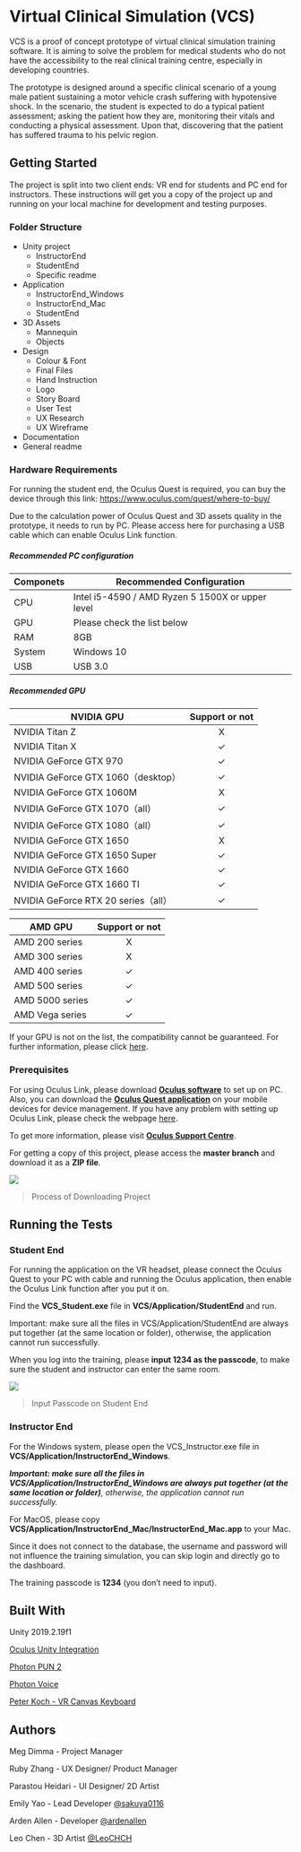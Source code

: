 # Virtual Clinical Simulation (VCS)
VCS is a proof of concept prototype of virtual clinical simulation training software. It is aiming to solve the problem for medical students who do not have the accessibility to the real clinical training centre, especially in developing countries.

The prototype is designed around a specific clinical scenario of a young male patient sustaining a motor vehicle crash suffering with hypotensive shock. In the scenario, the student is expected to do a typical patient assessment; asking the patient how they are, monitoring their vitals and conducting a physical assessment. Upon that, discovering that the patient has suffered trauma to his pelvic region. 

## Getting Started
The project is split into two client ends: VR end for students and PC end for instructors. These instructions will get you a copy of the project up and running on your local machine for development and testing purposes.

### Folder Structure
+ Unity project 
	+ InstructorEnd
	+ StudentEnd
	+ Specific readme
+ Application
	+ InstructorEnd_Windows
	+ InstructorEnd_Mac
	+ StudentEnd
+ 3D Assets 
	+ Mannequin
	+ Objects
+ Design
	+ Colour & Font
	+ Final Files
	+ Hand Instruction
	+ Logo
	+ Story Board
	+ User Test
	+ UX Research
	+ UX Wireframe
+ Documentation
+ General readme

### Hardware Requirements
For running the student end, the Oculus Quest is required, you can buy the device through this link: https://www.oculus.com/quest/where-to-buy/

Due to the calculation power of Oculus Quest and 3D assets quality in the prototype, it needs to run by PC. Please access here for purchasing a USB cable which can enable Oculus Link function.

##### Recommended PC configuration
Componets	|	Recommended Configuration	|
------------- | -------------
CPU  | Intel i5-4590 / AMD Ryzen 5 1500X or upper level
GPU  | Please check the list below
RAM  | 8GB
System	|	Windows 10
USB	|USB 3.0

##### Recommended GPU
NVIDIA GPU	|	Support or not
------------- | :----:
NVIDIA Titan Z |X
NVIDIA Titan X |✓
NVIDIA GeForce GTX 970|✓
NVIDIA GeForce GTX 1060（desktop）|✓
NVIDIA GeForce GTX 1060M|X
NVIDIA GeForce GTX 1070（all）|✓
NVIDIA GeForce GTX 1080（all）|✓
NVIDIA GeForce GTX 1650|X
NVIDIA GeForce GTX 1650 Super|✓
NVIDIA GeForce GTX 1660|✓
NVIDIA GeForce GTX 1660 TI|✓
NVIDIA GeForce RTX 20 series（all）|✓

AMD GPU|Support or not
------------- | :----:
AMD 200 series|X
AMD 300 series|X
AMD 400 series|✓
AMD 500 series|✓
AMD 5000 series|✓
AMD Vega series|✓

If your GPU is not on the list, the compatibility cannot be guaranteed. For further information, please click [here](https://support.oculus.com/444256562873335/).

### Prerequisites
For using Oculus Link, please download **[Oculus software](https://www.oculus.com/setup/#rift-setup)** to set up on PC. Also, you can download the **[Oculus Quest application](https://www.oculus.com/setup/#quest-setup)** on your mobile devices for device management. If you have any problem with setting up Oculus Link, please check the webpage [here](https://support.oculus.com/525406631321134/#setup).

To get more information, please visit **[Oculus Support Centre](https://support.oculus.com/quest/)**.

For getting a copy of this project, please access the **master branch** and download it as a **ZIP file**.

[![](https://www.mdeditor.com/images/logos/markdown.png)](https://www.mdeditor.com/images/logos/markdown.png "markdown")
> Process of Downloading Project

## Running the Tests
### Student End
For running the application on the VR headset, please connect the Oculus Quest to your PC with cable and running the Oculus application, then enable the Oculus Link function after you put it on.

Find the **VCS_Student.exe** file in **VCS/Application/StudentEnd** and run. 

Important: make sure all the files in VCS/Application/StudentEnd are always put together (at the same location or folder), otherwise, the application cannot run successfully. 

When you log into the training, please **input 1234 as the passcode**, to make sure the student and instructor can enter the same room.

[![](https://www.mdeditor.com/images/logos/markdown.png)](https://www.mdeditor.com/images/logos/markdown.png "markdown")
> Input Passcode on Student End

### Instructor End
For the Windows system, please open the VCS_Instructor.exe file in **VCS/Application/InstructorEnd_Windows**.

***Important: make sure all the files in VCS/Application/InstructorEnd_Windows are always put together (at the same location or folder)***_, otherwise, the application cannot run successfully._

For MacOS, please copy **VCS/Application/InstructorEnd_Mac/InstructorEnd_Mac.app** to your Mac.

Since it does not connect to the database, the username and password will not influence the training simulation, you can skip login and directly go to the dashboard.

The training passcode is **1234** (you don’t need to input).

## Built With
Unity 2019.2.19f1

[Oculus Unity Integration](https://developer.oculus.com/downloads/package/unity-integration/)

[Photon PUN 2](https://www.photonengine.com/PUN)

[Photon Voice](https://www.photonengine.com/Voice)

[Peter Koch - VR Canvas Keyboard](http://talesfromtherift.com/vr-canvas-keyboard/)

## Authors
Meg Dimma - Project Manager

Ruby Zhang - UX Designer/ Product Manager

Parastou Heidari - UI Designer/ 2D Artist

Emily Yao - Lead Developer [@sakuya0116](https://github.com/sakuya0116)

Arden Allen - Developer [@ardenallen](https://github.com/ardenallen)

Leo Chen - 3D Artist [@LeoCHCH](https://github.com/LeoCHCH)
